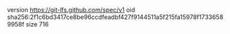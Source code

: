 version https://git-lfs.github.com/spec/v1
oid sha256:2f1c6bd3417ce8be96ccdfeadbf427f9144511a5f215fa15978f17336589958f
size 716
